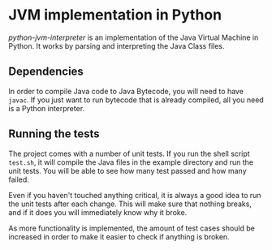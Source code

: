 # JVM implementation in Python

_python-jvm-interpreter_ is an implementation of the Java Virtual Machine in
Python. It works by parsing and interpreting the Java Class files.

## Dependencies
In order to compile Java code to Java Bytecode, you will need to have
`javac`. If you just want to run bytecode that is already compiled, all you need
is a Python interpreter.

## Running the tests
The project comes with a number of unit tests. If you run the shell script
`test.sh`, it will compile the Java files in the example directory and run the
unit tests. You will be able to see how many test passed and how many failed.

Even if you haven't touched anything critical, it is always a good idea to run
the unit tests after each change. This will make sure that nothing breaks, and
if it does you will immediately know why it broke.

As more functionality is implemented, the amount of test cases should be
increased in order to make it easier to check if anything is broken.

